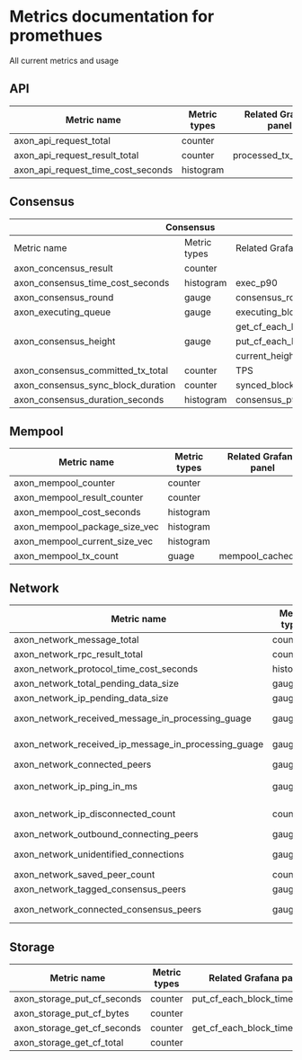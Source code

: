 # Metrics documentation for promethues
All current metrics and usage
## API

| Metric name | Metric types | Related Grafana panel |
|---|---|---|
| axon_api_request_total             | counter      |                          |
| axon_api_request_result_total      | counter      | processed_tx_request     |
| axon_api_request_time_cost_seconds | histogram    |                          |


## Consensus
<table>
<thead>
  <tr>
    <th colspan="3">Consensus</th>
  </tr>
</thead>
<tbody>
  <tr>
    <td>Metric name</td>
    <td>Metric types</td>
    <td>Related Grafana panel</td>
  </tr>
  <tr>
    <td>axon_concensus_result</td>
    <td>counter</td>
    <td></td>
  </tr>
  <tr>
    <td>axon_consensus_time_cost_seconds</td>
    <td>histogram</td>
    <td>exec_p90</td>
  </tr>
  <tr>
    <td>axon_consensus_round</td>
    <td>gauge</td>
    <td>consensus_round_cost</td>
  </tr>
  <tr>
    <td>axon_executing_queue</td>
    <td>gauge</td>
    <td>executing_block_size</td>
  </tr>
  <tr>
    <td rowspan="3">axon_consensus_height</td>
    <td rowspan="3">gauge</td>
    <td>get_cf_each_block_time_usage</td>
  </tr>
  <tr>
    <td>put_cf_each_block_time_usage</td>
  </tr>
  <tr>
    <td>current_height</td>
  </tr>
  <tr>
    <td>axon_consensus_committed_tx_total</td>
    <td>counter</td>
    <td>TPS</td>
  </tr>
  <tr>
    <td>axon_consensus_sync_block_duration</td>
    <td>counter</td>
    <td>synced_block</td>
  </tr>
  <tr>
    <td>axon_consensus_duration_seconds</td>
    <td>histogram</td>
    <td>consensus_p90</td>
  </tr>
</tbody>
</table>

## Mempool		
<table>
<thead>
  <tr>
    <th>Metric name</th>
    <th>Metric types</th>
    <th>Related Grafana panel</th>
  </tr>
</thead>
<tbody>
  <tr>
    <td>axon_mempool_counter</td>
    <td>counter</td>
    <td></td>
  </tr>
  <tr>
    <td>axon_mempool_result_counter</td>
    <td>counter</td>
    <td></td>
  </tr>
  <tr>
    <td>axon_mempool_cost_seconds</td>
    <td>histogram</td>
    <td></td>
  </tr>
  <tr>
    <td>axon_mempool_package_size_vec</td>
    <td>histogram</td>
    <td></td>
  </tr>
  <tr>
    <td>axon_mempool_current_size_vec</td>
    <td>histogram</td>
    <td></td>
  </tr>
  <tr>
    <td>axon_mempool_tx_count</td>
    <td>guage</td>
    <td>mempool_cached_tx</td>
  </tr>
</tbody>
</table>

## Network		
<table>
<thead>
  <tr>
    <th>Metric name</th>
    <th>Metric types</th>
    <th>Related Grafana panel</th>
  </tr>
</thead>
<tbody>
  <tr>
    <td>axon_network_message_total</td>
    <td>counter</td>
    <td>network_message_arrival_rate</td>
  </tr>
  <tr>
    <td>axon_network_rpc_result_total</td>
    <td>counter</td>
    <td></td>
  </tr>
  <tr>
    <td>axon_network_protocol_time_cost_seconds</td>
    <td>histogram</td>
    <td></td>
  </tr>
  <tr>
    <td>axon_network_total_pending_data_size</td>
    <td>gauge</td>
    <td></td>
  </tr>
  <tr>
    <td>axon_network_ip_pending_data_size</td>
    <td>gauge</td>
    <td></td>
  </tr>
  <tr>
    <td>axon_network_received_message_in_processing_guage</td>
    <td>gauge</td>
    <td>Received messages in processing</td>
  </tr>
  <tr>
    <td>axon_network_received_ip_message_in_processing_guage</td>
    <td>gauge</td>
    <td>Received messages in processing by ip</td>
  </tr>
  <tr>
    <td>axon_network_connected_peers</td>
    <td>gauge</td>
    <td>Connected Peers</td>
  </tr>
  <tr>
    <td rowspan="2">axon_network_ip_ping_in_ms</td>
    <td rowspan="2">gauge</td>
    <td>Ping (ms)</td>
  </tr>
  <tr>
    <td>Ping by ip</td>
  </tr>
  <tr>
    <td>axon_network_ip_disconnected_count</td>
    <td>counter</td>
    <td>Disconnected count(To other peers)</td>
  </tr>
  <tr>
    <td>axon_network_outbound_connecting_peers</td>
    <td>gauge</td>
    <td>Connecting Peers</td>
  </tr>
  <tr>
    <td>axon_network_unidentified_connections</td>
    <td>gauge</td>
    <td>Received messages in processing</td>
  </tr>
  <tr>
    <td>axon_network_saved_peer_count</td>
    <td>counter</td>
    <td>Saved peers</td>
  </tr>
  <tr>
    <td>axon_network_tagged_consensus_peers</td>
    <td>gauge</td>
    <td>Consensus peers</td>
  </tr>
  <tr>
    <td>axon_network_connected_consensus_peers</td>
    <td>gauge</td>
    <td>Connected Consensus Peers (Minus itself)</td>
  </tr>
</tbody>
</table>

## Storage
<table>
<thead>
  <tr>
    <th>Metric name</th>
    <th>Metric types</th>
    <th>Related Grafana panel</th>
  </tr>
</thead>
<tbody>
  <tr>
    <td>axon_storage_put_cf_seconds</td>
    <td>counter</td>
    <td>put_cf_each_block_time_usage</td>
  </tr>
  <tr>
    <td>axon_storage_put_cf_bytes</td>
    <td>counter</td>
    <td></td>
  </tr>
  <tr>
    <td>axon_storage_get_cf_seconds</td>
    <td>counter</td>
    <td>get_cf_each_block_time_usage</td>
  </tr>
  <tr>
    <td>axon_storage_get_cf_total</td>
    <td>counter</td>
    <td></td>
  </tr>
</tbody>
</table>


